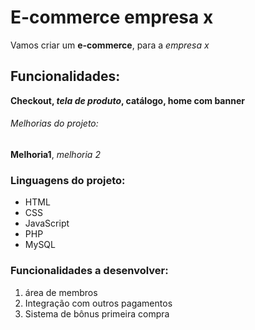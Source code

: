 # E-commerce empresa x

Vamos criar um **e-commerce**, para a *empresa x*

## Funcionalidades:

**Checkout, _tela de produto_, catálogo, home com banner**

###### Melhorias do projeto:

__Melhoria1__, _melhoria 2_

### Linguagens do projeto:

* HTML
* CSS 
* JavaScript
* PHP
* MySQL

### Funcionalidades a desenvolver:

1. área de membros
2. Integração com outros pagamentos
3. Sistema de bônus primeira compra